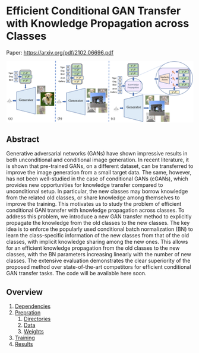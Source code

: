 # Efficient Conditional GAN Transfer with Knowledge Propagation across Classes
Paper: https://arxiv.org/pdf/2102.06696.pdf

![alt text](images/concept.png)


## Abstract
Generative adversarial networks (GANs) have shown impressive results in both unconditional and conditional image generation. In recent literature, it is shown that pre-trained GANs, on a different dataset, can be transferred to improve the image generation from a small target data. The same, however, has not been well-studied in the case of conditional GANs (cGANs), which provides new opportunities for knowledge transfer compared to unconditional setup. In particular, the new classes may borrow knowledge from the related old classes, or share knowledge among themselves to improve the training. This motivates us to study the problem of efficient conditional GAN transfer with knowledge propagation across classes. To address this problem, we introduce a new GAN transfer method to explicitly propagate the knowledge from the old classes to the new classes. The key idea is to enforce the popularly used conditional batch normalization (BN) to learn the class-specific information of the new classes from that of the old classes, with implicit knowledge sharing among the new ones. This allows for an efficient knowledge propagation from the old classes to the new classes, with the BN parameters increasing linearly with the number of new classes. The extensive evaluation demonstrates the clear superiority of the proposed method over state-of-the-art competitors for efficient conditional GAN transfer tasks. 
The code will be available here soon.

## Overview
<ol>
  <li><a href="#dep">Dependencies</a></li>
  <li><a href="#prep">Prepration</a>
    <ol>
      <li><a href="#dir">Directories</a></li>
      <li><a href="#data">Data</a></li>
      <li><a href="#weight">Weights</a></li>
    </ol>
  </li>
  <li><a href="#train">Training</a></li>
  <li><a href="#res">Results</a></li>
</ol>

<div id="dep">
</div>

<div id="prep">
</div>

<div id="train">
</div>

<div id="res">
</div>






